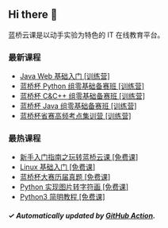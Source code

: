 ## Hi there 👋

蓝桥云课是以动手实验为特色的 IT 在线教育平台。

### 最新课程

<!-- LATEST:START -->
- [Java Web 基础入门 [训练营]](https://www.lanqiao.cn/courses/18807/)
- [蓝桥杯 Python 组零基础备赛班 [训练营]](https://www.lanqiao.cn/courses/17169/)
- [蓝桥杯 C&amp;C++ 组零基础备赛班 [训练营]](https://www.lanqiao.cn/courses/17170/)
- [蓝桥杯 Java 组零基础备赛班 [训练营]](https://www.lanqiao.cn/courses/17171/)
- [蓝桥杯省赛高频考点集训营 [训练营]](https://www.lanqiao.cn/courses/18397/)
<!-- LATEST:END -->

### 最热课程

<!-- HOTEST:START -->
- [新手入门指南之玩转蓝桥云课 [免费课]](https://www.lanqiao.cn/courses/63/)
- [Linux 基础入门 [免费课]](https://www.lanqiao.cn/courses/1/)
- [蓝桥杯大赛历届真题 [免费课]](https://www.lanqiao.cn/courses/2786/)
- [Python 实现图片转字符画 [免费课]](https://www.lanqiao.cn/courses/370/)
- [Python3 简明教程 [免费课]](https://www.lanqiao.cn/courses/596/)
<!-- HOTEST:END -->

##### ✓ Automatically updated by [GitHub Action](https://github.com/lanqiao-courses/.github/actions/workflows/update.yml).
